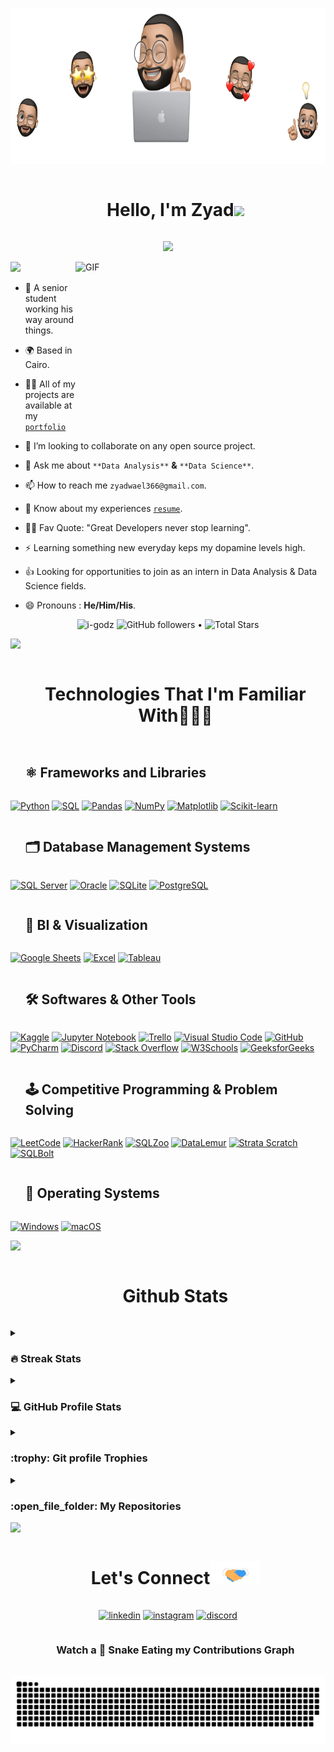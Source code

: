 <!-- Hero Top Image -->
<p align="center">
  <img src="https://github.com/i-godz/i-godz/blob/main/final.png " height="250" />
</p>

<!-- Hero Title -->
<div id="user-content-toc"><ul align="center"><summary><h1 style="display: inline-block">Hello, I'm Zyad<img src="https://media.giphy.com/media/hvRJCLFzcasrR4ia7z/giphy.gif" width="35"></h1></summary></ul></div>

  <!-- Hero Typescript Title -->
<p align="center">
  <a href="https://github.com/DenverCoder1/readme-typing-svg"><img src="https://readme-typing-svg.herokuapp.com?font=Time+New+Roman&color=%2305982&size=25&center=true&vCenter=true&width=600&height=100&lines=Junior+Data+Analyst;Junior+BI+Developer;If+data+is+batman,+call+me+robbin"></a>
</p>

<!--horizontal divider(gradiant)-->
<img src="https://user-images.githubusercontent.com/73097560/115834477-dbab4500-a447-11eb-908a-139a6edaec5c.gif">

  <!-- Hero Right Image -->
<a target="_blank">
  <img align="right" height="250" width="400" alt="GIF" src="https://github.com/JayantGoel001/JayantGoel001/blob/master/GIF/code.gif">
</a> 


- 👾 A senior student working his way around things.
  
-  🌍 Based in Cairo.
  
- 👨‍💻 All of my projects are available at my <a href="https://zyadwael.glitch.me" target="blank">`portfolio`</a>

- 👯 I’m looking to collaborate on any open source project.
  
- 💬 Ask me about `**Data Analysis**` **&** `**Data Science**`.

- 📫 How to reach me `zyadwael366@gmail.com`.

- 📄 Know about my experiences <a href="https://github.com/i-godz/i-godz/blob/main/Zyad%20Wael%20-%20Resume.pdf" target="blank">`resume`</a>.

- 💪🏼 Fav Quote: "Great Developers never stop learning".
  
- ⚡ Learning something new everyday keps my dopamine levels high.

- 👍 Looking for opportunities to join as an intern in Data Analysis & Data Science fields.
 
- 😄 Pronouns : **He/Him/His**.

  <!-- Short Stats -->
<p align="center">  
  <img src="https://komarev.com/ghpvc/?username=i-godz" alt="i-godz" />
  <img alt="GitHub followers" src="https://img.shields.io/github/followers/i-godz?label=Followers&style=social"> •   
  <img src="https://img.shields.io/github/stars/i-godz?label=Stars" alt="Total Stars">
</p>

<!--horizontal divider(gradiant)-->
<img src="https://user-images.githubusercontent.com/73097560/115834477-dbab4500-a447-11eb-908a-139a6edaec5c.gif">

<!--Tech Stack Title-->
<div id="user-content-toc">
  <ul align="center">
    <summary><h1 style="display: inline-block">Technologies That I'm Familiar With👨🏻‍💻</h1></summary>
  </ul>
</div>


<div id="user-content-toc"><ul align="left"><summary><h2 style="display: inline-block">⚛️ Frameworks and Libraries</h2></summary></ul></div>
<p>
<a href="https://www.python.org/"><img alt="Python" src="https://img.shields.io/badge/Python-3776AB?logo=python&logoColor=fff&style=flat"></a>
<a href="https://www.sql.org/"><img alt="SQL" src="https://img.shields.io/badge/SQL-27AE60?logo=sql&logoColor=fff&style=flat"></a>
<a href="https://pandas.pydata.org/"><img alt="Pandas" src="https://img.shields.io/badge/Pandas-29ABCA?logo=pandas&logoColor=fff&style=flat"></a>
<a href="https://numpy.org/"><img alt="NumPy" src="https://img.shields.io/badge/NumPy-%230077B5.svg?&logo=numpy&logoColor=white"></a>
<a href="https://matplotlib.org/"><img alt="Matplotlib" src="https://img.shields.io/badge/Matplotlib-%232768A2.svg?&logo=matplotlib&logoColor=white"></a>
<a href="https://scikit-learn.org/stable/"><img alt="Scikit-learn" src="https://img.shields.io/badge/Scikit--learn-%23007ACC.svg?&logo=scikit-learn&logoColor=white"></a>
</p>


<div id="user-content-toc"><ul align="left"><summary><h2 style="display: inline-block">🗂️ Database Management Systems</h2></summary></ul></div>
<p>
<a href="https://www.microsoft.com/en-us/sql/"><img alt="SQL Server" src="https://img.shields.io/badge/SQL%20Server-27AE60?logo=mssql&logoColor=fff&style=flat"></a>
<a href="https://www.oracle.com/database/"><img alt="Oracle" src="https://img.shields.io/badge/Oracle-2088FF?logo=oracle&logoColor=fff&style=flat"></a>
<a href="https://www.sqlite.org/"><img alt="SQLite" src="https://img.shields.io/badge/SQLite-29ABCA?logo=sqlite&logoColor=fff&style=flat"></a>
<a href="https://www.postgresql.org/"><img alt="PostgreSQL" src="https://img.shields.io/badge/PostgreSQL-%233174C0?logo=postgresql&logoColor=fff&style=flat"></a>
</p>


<div id="user-content-toc"><ul align="left"><summary><h2 style="display: inline-block">🎨 BI & Visualization</h2></summary></ul></div>
<p>
  <a href="https://docs.google.com/spreadsheets/"><img alt="Google Sheets" src="https://img.shields.io/badge/Google%20Sheets-%234285F4.svg?&logo=google-sheets&logoColor=white"></a>
<a href="https://www.excel-easy.com/"><img alt="Excel" src="https://img.shields.io/badge/Excel-%230078D4.svg?&logo=excel&logoColor=white"></a>
<a href="https://www.tableau.com/"><img alt="Tableau" src="https://img.shields.io/badge/Tableau-%233174C0.svg?&logo=tableau&logoColor=white"></a>
</p>


<div id="user-content-toc"><ul align="left"><summary><h2 style="display: inline-block">🛠️ Softwares & Other Tools</h2></summary></ul></div>
<p>
<a href="https://www.kaggle.com/"><img alt="Kaggle" src="https://img.shields.io/badge/Kaggle-%230052CC.svg?&logo=kaggle&logoColor=white"></a>
<a href="https://jupyter.org/"><img alt="Jupyter Notebook" src="https://img.shields.io/badge/Jupyter%20Notebook-%23F39D2B.svg?&logo=jupyter&logoColor=white"></a>
<a href="https://trello.com/"><img alt="Trello" src="https://img.shields.io/badge/Trello-%230052CC.svg?&logo=trello&logoColor=white"></a>
<a href="https://code.visualstudio.com/"><img alt="Visual Studio Code" src="https://img.shields.io/badge/Visual%20Studio%20Code-%23007ACC.svg?&logo=visual-studio-code&logoColor=white"></a>
<a href="https://github.com/"><img alt="GitHub" src="https://img.shields.io/badge/GitHub-%23181717.svg?&logo=github&logoColor=white"></a>
<a href="https://www.jetbrains.com/pycharm/"><img alt="PyCharm" src="https://img.shields.io/badge/PyCharm-%23181717.svg?&logo=pycharm&logoColor=white"></a>
<a href="https://discordapp.com/"><img alt="Discord" src="https://img.shields.io/badge/Discord-%237289DA.svg?&logo=discord&logoColor=white"></a>
<a href="https://www.stackoverflow.com/"><img alt="Stack Overflow" src="https://img.shields.io/badge/Stack%20Overflow-%23F58025.svg?&logo=stack-overflow&logoColor=white"></a>
<a href="https://www.w3schools.com/"><img alt="W3Schools" src="https://img.shields.io/badge/W3Schools-%231E84D0.svg?&logo=w3schools&logoColor=white"></a>
<a href="https://www.geeksforgeeks.org/"><img alt="GeeksforGeeks" src="https://img.shields.io/badge/GeeksforGeeks-%236495ED.svg?&logo=geeksforgeeks&logoColor=white"></a>
</p>

<div id="user-content-toc"><ul align="left"><summary><h2 style="display: inline-block">🕹️ Competitive Programming & Problem Solving</h2></summary></ul></div>
<p>
<a href="https://leetcode.com/"><img alt="LeetCode" src="https://img.shields.io/badge/LeetCode-%23FFA116.svg?&logo=leetcode&logoColor=white"></a>
<a href="https://www.hackerrank.com/"><img alt="HackerRank" src="https://img.shields.io/badge/HackerRank-%232EC866.svg?&logo=hackerrank&logoColor=white"></a>
<a href="https://sqlzoo.net/"><img alt="SQLZoo" src="https://img.shields.io/badge/SQLZoo-%23FFD700.svg?&logo=sqlzoo&logoColor=black"></a>
<a href="https://www.datalemur.com/"><img alt="DataLemur" src="https://img.shields.io/badge/DataLemur-%23E6425E.svg?&logo=datalemur&logoColor=white"></a>
<a href="https://stratascratch.com/"><img alt="Strata Scratch" src="https://img.shields.io/badge/Strata%20Scratch-%231EA5F9.svg?&logo=stratascratch&logoColor=white"></a>
<a href="https://sqlbolt.com/"><img alt="SQLBolt" src="https://img.shields.io/badge/SQLBolt-%231FAD91.svg?&logo=sqlbolt&logoColor=white"></a>
</p>

<div id="user-content-toc"><ul align="left"><summary><h2 style="display: inline-block"> 🐙 Operating Systems</h2></summary></ul></div>
<p>
<a href="https://www.windows.com/"><img alt="Windows" src="https://img.shields.io/badge/Windows-%23008CBA.svg?&logo=windows&logoColor=white"></a>
<a href="https://www.apple.com/"><img alt="macOS" src="https://img.shields.io/badge/macOS-%23000000.svg?&logo=apple&logoColor=white"></a>
</p>

<!--horizontal divider(gradiant)-->
<img src="https://user-images.githubusercontent.com/73097560/115834477-dbab4500-a447-11eb-908a-139a6edaec5c.gif">


<!-- Github account stats header-->
<div id="user-content-toc"><ul align="center"><summary><h1 style="display: inline-block">Github Stats</h1></summary></ul></div>


<!-- Github Streak stats-->
<details><summary><h3> 🔥 Streak Stats</h3></summary>
<p align="center"><img src="https://github-readme-streak-stats.herokuapp.com/?user=i-godz&theme=tokyonight_duo" alt="i-godz" /></p></details>


<!-- Github account stats -->
<details><summary><h3>💻 GitHub Profile Stats</h3></summary>
<p align="center">
    <a href="https://github.com/anuraghazra/github-readme-stats">
	    <img alt="i-godz's Github Stats" src="https://github-readme-stats.vercel.app/api?username=i-godz&show_icons=true&count_private=true&locale=en&theme=tokyonight&layout=compact" height="230px"/></a>
	  <img src="https://github-readme-stats.vercel.app/api/top-langs?username=i-godz&langs_count=10&show_icons=true&locale=en&theme=tokyonight" alt="i-godz" height="230px"/>
<br/>
  <b>Note:</b> Top languages is only a metric of the languages my public code consists of and doesn't reflect experience or skill level.
  </p>
</details>


<!-- Git profile Trophies -->
<details><summary> <h3> :trophy: Git profile Trophies </h3></summary>
<p align="center"> <a href="https://github.com/ryo-ma/github-profile-trophy"><img src="https://github-profile-trophy.vercel.app/?username=i-godz&layout=compact&theme=tokyonight&column=4&margin-w=15&margin-h=15" alt="i-godz" /></a> </p>
</details>


<!-- My Repositories -->
<details><summary><h3> :open_file_folder: My Repositories </h3></summary>
<div>
  <p align="center">
    <a href="https://github.com/i-godz/SQL">
      		<img src="https://github-readme-stats.vercel.app/api/pin/?username=i-godz&repo=SQL&theme=tokyonight" alt="GitHub Stats" />
    	</a>
	<a href="https://github.com/i-godz/LGMVIP-DataScience-Task01">
      		<img src="https://github-readme-stats.vercel.app/api/pin/?username=i-godz&repo=LGMVIP-DataScience-Task01&theme=tokyonight" alt="GitHub Stats" />
    	</a>
    	<a href="https://github.com/i-godz/LGMVIP-DataScience-Task02">
      		<img src="https://github-readme-stats.vercel.app/api/pin/?username=i-godz&repo=LGMVIP-DataScience-Task02&theme=tokyonight" alt="GitHub Stats" />
    	</a>
    	<a href="https://github.com/i-godz/LGMVIP-DataScience-Task03">
      		<img src="https://github-readme-stats.vercel.app/api/pin/?username=i-godz&repo=LGMVIP-DataScience-Task03&theme=tokyonight" alt="GitHub Stats" />
    	</a>
    	<a href="https://github.com/i-godz/CodeClause-DataScience-Task01">
      		<img src="https://github-readme-stats.vercel.app/api/pin/?username=i-godz&repo=CodeClause-DataScience-Task01&theme=tokyonight" alt="GitHub Stats" />
    	</a>
  </p>
</div>
</details>


<!--horizontal divider(gradiant)-->
<img src="https://user-images.githubusercontent.com/73097560/115834477-dbab4500-a447-11eb-908a-139a6edaec5c.gif">

<!-- Connect with me -->
<div id="user-content-toc">
  <ul align="center">
    <summary><h1 style="display: inline-block">Let's Connect</h1><img src="https://github.com/0xAbdulKhalid/0xAbdulKhalid/raw/main/assets/mdImages/handshake.gif" width ="80"></summary>
  </ul>
</div>

<!--icons and links-->
<p align="center">
<a href="https://www.linkedin.com/in/zyadwael/" target="blank"><img align="center" src="https://user-images.githubusercontent.com/88904952/234979284-68c11d7f-1acc-4f0c-ac78-044e1037d7b0.png" alt="linkedin" height="50" width="50" /></a>
<a href="https://www.instagram.com/ii_godzilla_/" target="blank"><img align="center" src="https://user-images.githubusercontent.com/88904952/234981169-2dd1e58f-4b7e-468c-8213-034ba62156c3.png" alt="instagram" height="50" width="50" /></a>
<a href="discordapp.com/users/godzilla0588" target="blank"><img align="center" src="https://user-images.githubusercontent.com/88904952/234982627-019fd336-6248-453c-9b05-97c13fd1d207.png" alt="discord" height="50" width="50" /></a> 
</p>

<!--Snake Graph-->
<div id="user-content-toc"><ul align="center"><summary><h3 style="display: inline-block">Watch a 🐍 Snake Eating my Contributions Graph</h3></summary></ul></div>
<p align = "center"><img src = "https://github.com/i-godz/i-godz/blob/main/grid-snake.svg?" alt = "Snake Game"/></p>
